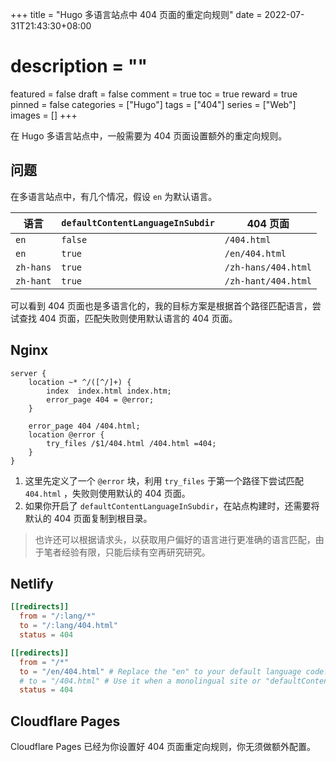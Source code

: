 +++
title = "Hugo 多语言站点中 404 页面的重定向规则"
date = 2022-07-31T21:43:30+08:00
# description = ""
featured = false
draft = false
comment = true
toc = true
reward = true
pinned = false
categories = ["Hugo"]
tags = ["404"]
series = ["Web"]
images = []
+++

在 Hugo 多语言站点中，一般需要为 404 页面设置额外的重定向规则。

<!--more-->

## 问题

在多语言站点中，有几个情况，假设 `en` 为默认语言。

| 语言 | `defaultContentLanguageInSubdir` | 404 页面 |
|---|---|---|
| `en` | `false` | `/404.html` |
| `en` | `true` | `/en/404.html` |
| `zh-hans` | `true` | `/zh-hans/404.html` |
| `zh-hant` | `true` | `/zh-hant/404.html` |

可以看到 404 页面也是多语言化的，我的目标方案是根据首个路径匹配语言，尝试查找 404 页面，匹配失败则使用默认语言的 404 页面。

## Nginx

```nginx
server {
    location ~* ^/([^/]+) {
        index  index.html index.htm;
        error_page 404 = @error;
    }

    error_page 404 /404.html;
    location @error {
        try_files /$1/404.html /404.html =404;
    }
}
```

1. 这里先定义了一个 `@error` 块，利用 `try_files` 于第一个路径下尝试匹配 `404.html` ，失败则使用默认的 404 页面。
1. 如果你开启了 `defaultContentLanguageInSubdir`，在站点构建时，还需要将默认的 404 页面复制到根目录。

> 也许还可以根据请求头，以获取用户偏好的语言进行更准确的语言匹配，由于笔者经验有限，只能后续有空再研究研究。

## Netlify

```toml
[[redirects]]
  from = "/:lang/*"
  to = "/:lang/404.html"
  status = 404

[[redirects]]
  from = "/*"
  to = "/en/404.html" # Replace the "en" to your default language code.
  # to = "/404.html" # Use it when a monolingual site or "defaultContentLanguageInSubdir" is disabled.
  status = 404
```

## Cloudflare Pages

Cloudflare Pages 已经为你设置好 404 页面重定向规则，你无须做额外配置。
